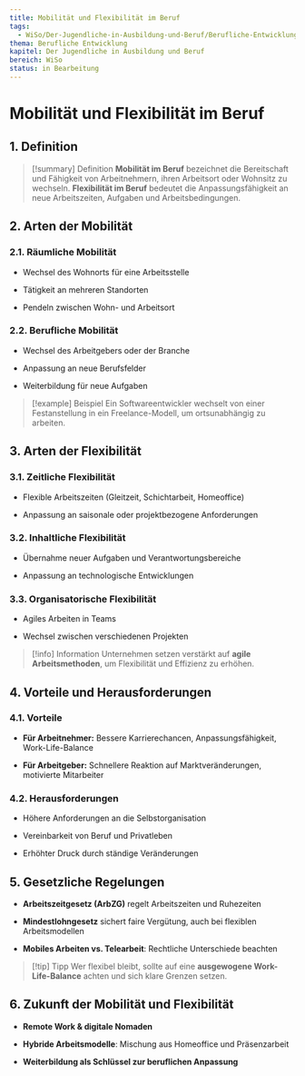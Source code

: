 ```yaml
---
title: Mobilität und Flexibilität im Beruf
tags:
  - WiSo/Der-Jugendliche-in-Ausbildung-und-Beruf/Berufliche-Entwicklung
thema: Berufliche Entwicklung
kapitel: Der Jugendliche in Ausbildung und Beruf
bereich: WiSo
status: in Bearbeitung
---
```


# Mobilität und Flexibilität im Beruf

## 1. Definition

> [!summary] Definition 
> **Mobilität im Beruf** bezeichnet die Bereitschaft und Fähigkeit von Arbeitnehmern, ihren Arbeitsort oder Wohnsitz zu wechseln. **Flexibilität im Beruf** bedeutet die Anpassungsfähigkeit an neue Arbeitszeiten, Aufgaben und Arbeitsbedingungen.

## 2. Arten der Mobilität

### 2.1. Räumliche Mobilität

- Wechsel des Wohnorts für eine Arbeitsstelle
    
- Tätigkeit an mehreren Standorten
    
- Pendeln zwischen Wohn- und Arbeitsort
    

### 2.2. Berufliche Mobilität

- Wechsel des Arbeitgebers oder der Branche
    
- Anpassung an neue Berufsfelder
    
- Weiterbildung für neue Aufgaben
    

> [!example] Beispiel Ein Softwareentwickler wechselt von einer Festanstellung in ein Freelance-Modell, um ortsunabhängig zu arbeiten.

## 3. Arten der Flexibilität

### 3.1. Zeitliche Flexibilität

- Flexible Arbeitszeiten (Gleitzeit, Schichtarbeit, Homeoffice)
    
- Anpassung an saisonale oder projektbezogene Anforderungen
    

### 3.2. Inhaltliche Flexibilität

- Übernahme neuer Aufgaben und Verantwortungsbereiche
    
- Anpassung an technologische Entwicklungen
    

### 3.3. Organisatorische Flexibilität

- Agiles Arbeiten in Teams
    
- Wechsel zwischen verschiedenen Projekten
    

> [!info] Information Unternehmen setzen verstärkt auf **agile Arbeitsmethoden**, um Flexibilität und Effizienz zu erhöhen.

## 4. Vorteile und Herausforderungen

### 4.1. Vorteile

- **Für Arbeitnehmer:** Bessere Karrierechancen, Anpassungsfähigkeit, Work-Life-Balance
    
- **Für Arbeitgeber:** Schnellere Reaktion auf Marktveränderungen, motivierte Mitarbeiter
    

### 4.2. Herausforderungen

- Höhere Anforderungen an die Selbstorganisation
    
- Vereinbarkeit von Beruf und Privatleben
    
- Erhöhter Druck durch ständige Veränderungen
    

## 5. Gesetzliche Regelungen

- **Arbeitszeitgesetz (ArbZG)** regelt Arbeitszeiten und Ruhezeiten
    
- **Mindestlohngesetz** sichert faire Vergütung, auch bei flexiblen Arbeitsmodellen
    
- **Mobiles Arbeiten vs. Telearbeit**: Rechtliche Unterschiede beachten
    

> [!tip] Tipp Wer flexibel bleibt, sollte auf eine **ausgewogene Work-Life-Balance** achten und sich klare Grenzen setzen.

## 6. Zukunft der Mobilität und Flexibilität

- **Remote Work & digitale Nomaden**
    
- **Hybride Arbeitsmodelle**: Mischung aus Homeoffice und Präsenzarbeit
    
- **Weiterbildung als Schlüssel zur beruflichen Anpassung**
    
